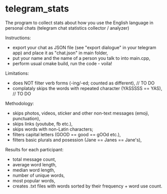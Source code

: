 # telegram_stats
The program to collect stats about how you use the English language in personal chats (telegram chat statistics collector / analyzer)

Instructions:
- export your chat as JSON file (see "export dialogue" in your telegram app) and place it as "chat.json" in main folder,
- put your name and the name of a person you talk to into main.cpp,
- perform usual cmake build, run the code - voila!

Limitations:
- does NOT filter verb forms (-ing/-ed; counted as different),                      // TO DO
- complataly skips the words with repeated character (YASSSSS == YAS),              // TO DO

Methodology:
- skips photos, videos, sticker and other non-text messages (emoji, punctuation),
- skips links (youtube, fb etc.),
- skips words with non-Latin characters;
- filters capital letters (GOOD == good == gOOd etc.),
- filters basic plurals and posession (Jane == Janes == Jane's),

Results for each participant:
- total message count,
- average word length,
- median word length,
- number of unique words,
- most popular words,
- creates .txt files with words sorted by their frequency + word use count.
